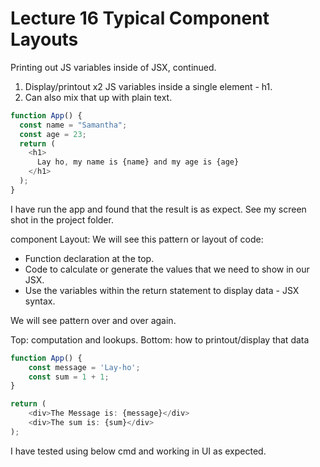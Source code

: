 # Lecture 16 Typical Component Layouts

Printing out JS variables inside of JSX, continued.

1. Display/printout x2 JS variables inside a single element - h1.
2. Can also mix that up with plain text.

```js
function App() {
  const name = "Samantha";
  const age = 23;
  return (
    <h1>
      Lay ho, my name is {name} and my age is {age}
    </h1>
  );
}
```

I have run the app and found that the result is as expect. See my screen shot in the project folder.

component Layout: We will see this pattern or layout of code:

- Function declaration at the top.
- Code to calculate or generate the values that we need to show in our JSX.
- Use the variables within the return statement to display data - JSX syntax.

We will see pattern over and over again.

Top: computation and lookups.
Bottom: how to printout/display that data

```js
function App() {
    const message = 'Lay-ho';
    const sum = 1 + 1;
}

return (
    <div>The Message is: {message}</div>
    <div>The sum is: {sum}</div>
);
```

I have tested using below cmd and working in UI as expected.
